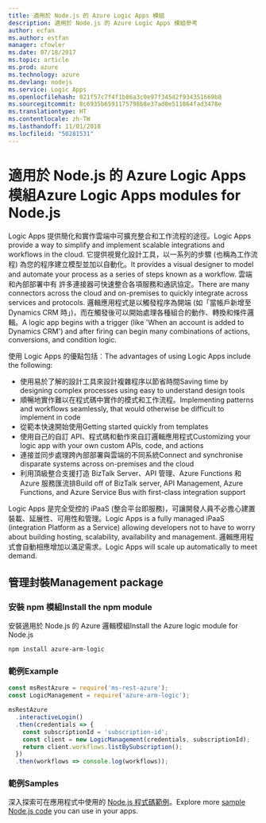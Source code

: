 ```yaml
---
title: 適用於 Node.js 的 Azure Logic Apps 模組
description: 適用於 Node.js 的 Azure Logic Apps 模組參考
author: ecfan
ms.author: estfan
manager: cfowler
ms.date: 07/18/2017
ms.topic: article
ms.prod: azure
ms.technology: azure
ms.devlang: nodejs
ms.service: Logic Apps
ms.openlocfilehash: 021f57c7f4f1b86a3c0e97f345d2f934351669b8
ms.sourcegitcommit: 8c6935b6591175798b8e37ad0e511864fad3478e
ms.translationtype: HT
ms.contentlocale: zh-TW
ms.lasthandoff: 11/01/2018
ms.locfileid: "50281531"
---
```

# <a name="azure-logic-apps-modules-for-nodejs"></a><span data-ttu-id="07974-103">適用於 Node.js 的 Azure Logic Apps 模組</span><span class="sxs-lookup"><span data-stu-id="07974-103">Azure Logic Apps modules for Node.js</span></span>

<span data-ttu-id="07974-104">Logic Apps 提供簡化和實作雲端中可擴充整合和工作流程的途徑。</span><span class="sxs-lookup"><span data-stu-id="07974-104">Logic Apps provide a way to simplify and implement scalable integrations and workflows in the cloud.</span></span> <span data-ttu-id="07974-105">它提供視覺化設計工具，以一系列的步驟 (也稱為工作流程) 為您的程序建立模型並加以自動化。</span><span class="sxs-lookup"><span data-stu-id="07974-105">It provides a visual designer to model and automate your process as a series of steps known as a workflow.</span></span> <span data-ttu-id="07974-106">雲端和內部部署中有 許多連接器可快速整合各項服務和通訊協定。</span><span class="sxs-lookup"><span data-stu-id="07974-106">There are many connectors across the cloud and on-premises to quickly integrate across services and protocols.</span></span> <span data-ttu-id="07974-107">邏輯應用程式是以觸發程序為開端 (如「當帳戶新增至 Dynamics CRM 時」)，而在觸發後可以開始處理各種組合的動作、轉換和條件邏輯。</span><span class="sxs-lookup"><span data-stu-id="07974-107">A logic app begins with a trigger (like 'When an account is added to Dynamics CRM') and after firing can begin many combinations of actions, conversions, and condition logic.</span></span>

<span data-ttu-id="07974-108">使用 Logic Apps 的優點包括︰</span><span class="sxs-lookup"><span data-stu-id="07974-108">The advantages of using Logic Apps include the following:</span></span>
- <span data-ttu-id="07974-109">使用易於了解的設計工具來設計複雜程序以節省時間</span><span class="sxs-lookup"><span data-stu-id="07974-109">Saving time by designing complex processes using easy to understand design tools</span></span>
- <span data-ttu-id="07974-110">順暢地實作難以在程式碼中實作的模式和工作流程。</span><span class="sxs-lookup"><span data-stu-id="07974-110">Implementing patterns and workflows seamlessly, that would otherwise be difficult to implement in code</span></span>
- <span data-ttu-id="07974-111">從範本快速開始使用</span><span class="sxs-lookup"><span data-stu-id="07974-111">Getting started quickly from templates</span></span>
- <span data-ttu-id="07974-112">使用自己的自訂 API、程式碼和動作來自訂邏輯應用程式</span><span class="sxs-lookup"><span data-stu-id="07974-112">Customizing your logic app with your own custom APIs, code, and actions</span></span>
- <span data-ttu-id="07974-113">連接並同步處理跨內部部署與雲端的不同系統</span><span class="sxs-lookup"><span data-stu-id="07974-113">Connect and synchronise disparate systems across on-premises and the cloud</span></span>
- <span data-ttu-id="07974-114">利用頂級整合支援打造 BizTalk Server、API 管理、Azure Functions 和 Azure 服務匯流排</span><span class="sxs-lookup"><span data-stu-id="07974-114">Build off of BizTalk server, API Management, Azure Functions, and Azure Service Bus with first-class integration support</span></span>

<span data-ttu-id="07974-115">Logic Apps 是完全受控的 iPaaS (整合平台即服務)，可讓開發人員不必擔心建置裝載、延展性、可用性和管理。</span><span class="sxs-lookup"><span data-stu-id="07974-115">Logic Apps is a fully managed iPaaS (integration Platform as a Service) allowing developers not to have to worry about building hosting, scalability, availability and management.</span></span> <span data-ttu-id="07974-116">邏輯應用程式會自動相應增加以滿足需求。</span><span class="sxs-lookup"><span data-stu-id="07974-116">Logic Apps will scale up automatically to meet demand.</span></span>

## <a name="management-package"></a><span data-ttu-id="07974-117">管理封裝</span><span class="sxs-lookup"><span data-stu-id="07974-117">Management package</span></span>

### <a name="install-the-npm-module"></a><span data-ttu-id="07974-118">安裝 npm 模組</span><span class="sxs-lookup"><span data-stu-id="07974-118">Install the npm module</span></span>

<span data-ttu-id="07974-119">安裝適用於 Node.js 的 Azure 邏輯模組</span><span class="sxs-lookup"><span data-stu-id="07974-119">Install the Azure logic module for Node.js</span></span>

```bash
npm install azure-arm-logic
```

### <a name="example"></a><span data-ttu-id="07974-120">範例</span><span class="sxs-lookup"><span data-stu-id="07974-120">Example</span></span>

```javascript
const msRestAzure = require('ms-rest-azure');
const LogicManagement = require('azure-arm-logic');

msRestAzure
  .interactiveLogin()
  .then(credentials => {
    const subscriptionId = 'subscription-id';
    const client = new LogicManagement(credentials, subscriptionId);
    return client.workflows.listBySubscription();
  })
  .then(workflows => console.log(workflows));
```

### <a name="samples"></a><span data-ttu-id="07974-121">範例</span><span class="sxs-lookup"><span data-stu-id="07974-121">Samples</span></span>

<span data-ttu-id="07974-122">深入探索可在應用程式中使用的 [Node.js 程式碼範例](https://azure.microsoft.com/resources/samples/?platform=nodejs)。</span><span class="sxs-lookup"><span data-stu-id="07974-122">Explore more [sample Node.js code](https://azure.microsoft.com/resources/samples/?platform=nodejs) you can use in your apps.</span></span>

